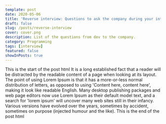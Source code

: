```yaml
---
template: post
date: 2020-05-06
title: 'Reverse interview: Questions to ask the company during your interview'
draft: false
slug: /posts/reverse-interview
cover: cover.png
description: List of the questions from dev to the company.
category: Programming
tags: [interview]
featured: false
showInPosts: true
---
```


This is the start of the post html It is a long established fact that a reader will be distracted by the readable content of a page when looking at its layout. The point of using Lorem Ipsum is that it has a more-or-less normal distribution of letters, as opposed to using 'Content here, content here', making it look like readable English. Many desktop publishing packages and web page editors now use Lorem Ipsum as their default model text, and a search for 'lorem ipsum' will uncover many web sites still in their infancy. Various versions have evolved over the years, sometimes by accident, sometimes on purpose (injected humour and the like). This is the end of the post html

